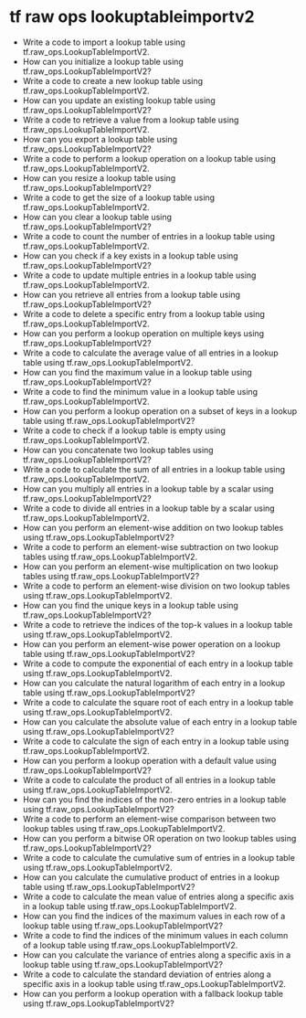 # tf raw ops lookuptableimportv2

- Write a code to import a lookup table using tf.raw_ops.LookupTableImportV2.
- How can you initialize a lookup table using tf.raw_ops.LookupTableImportV2?
- Write a code to create a new lookup table using tf.raw_ops.LookupTableImportV2.
- How can you update an existing lookup table using tf.raw_ops.LookupTableImportV2?
- Write a code to retrieve a value from a lookup table using tf.raw_ops.LookupTableImportV2.
- How can you export a lookup table using tf.raw_ops.LookupTableImportV2?
- Write a code to perform a lookup operation on a lookup table using tf.raw_ops.LookupTableImportV2.
- How can you resize a lookup table using tf.raw_ops.LookupTableImportV2?
- Write a code to get the size of a lookup table using tf.raw_ops.LookupTableImportV2.
- How can you clear a lookup table using tf.raw_ops.LookupTableImportV2?
- Write a code to count the number of entries in a lookup table using tf.raw_ops.LookupTableImportV2.
- How can you check if a key exists in a lookup table using tf.raw_ops.LookupTableImportV2?
- Write a code to update multiple entries in a lookup table using tf.raw_ops.LookupTableImportV2.
- How can you retrieve all entries from a lookup table using tf.raw_ops.LookupTableImportV2?
- Write a code to delete a specific entry from a lookup table using tf.raw_ops.LookupTableImportV2.
- How can you perform a lookup operation on multiple keys using tf.raw_ops.LookupTableImportV2?
- Write a code to calculate the average value of all entries in a lookup table using tf.raw_ops.LookupTableImportV2.
- How can you find the maximum value in a lookup table using tf.raw_ops.LookupTableImportV2?
- Write a code to find the minimum value in a lookup table using tf.raw_ops.LookupTableImportV2.
- How can you perform a lookup operation on a subset of keys in a lookup table using tf.raw_ops.LookupTableImportV2?
- Write a code to check if a lookup table is empty using tf.raw_ops.LookupTableImportV2.
- How can you concatenate two lookup tables using tf.raw_ops.LookupTableImportV2?
- Write a code to calculate the sum of all entries in a lookup table using tf.raw_ops.LookupTableImportV2.
- How can you multiply all entries in a lookup table by a scalar using tf.raw_ops.LookupTableImportV2?
- Write a code to divide all entries in a lookup table by a scalar using tf.raw_ops.LookupTableImportV2.
- How can you perform an element-wise addition on two lookup tables using tf.raw_ops.LookupTableImportV2?
- Write a code to perform an element-wise subtraction on two lookup tables using tf.raw_ops.LookupTableImportV2.
- How can you perform an element-wise multiplication on two lookup tables using tf.raw_ops.LookupTableImportV2?
- Write a code to perform an element-wise division on two lookup tables using tf.raw_ops.LookupTableImportV2.
- How can you find the unique keys in a lookup table using tf.raw_ops.LookupTableImportV2?
- Write a code to retrieve the indices of the top-k values in a lookup table using tf.raw_ops.LookupTableImportV2.
- How can you perform an element-wise power operation on a lookup table using tf.raw_ops.LookupTableImportV2?
- Write a code to compute the exponential of each entry in a lookup table using tf.raw_ops.LookupTableImportV2.
- How can you calculate the natural logarithm of each entry in a lookup table using tf.raw_ops.LookupTableImportV2?
- Write a code to calculate the square root of each entry in a lookup table using tf.raw_ops.LookupTableImportV2.
- How can you calculate the absolute value of each entry in a lookup table using tf.raw_ops.LookupTableImportV2?
- Write a code to calculate the sign of each entry in a lookup table using tf.raw_ops.LookupTableImportV2.
- How can you perform a lookup operation with a default value using tf.raw_ops.LookupTableImportV2?
- Write a code to calculate the product of all entries in a lookup table using tf.raw_ops.LookupTableImportV2.
- How can you find the indices of the non-zero entries in a lookup table using tf.raw_ops.LookupTableImportV2?
- Write a code to perform an element-wise comparison between two lookup tables using tf.raw_ops.LookupTableImportV2.
- How can you perform a bitwise OR operation on two lookup tables using tf.raw_ops.LookupTableImportV2?
- Write a code to calculate the cumulative sum of entries in a lookup table using tf.raw_ops.LookupTableImportV2.
- How can you calculate the cumulative product of entries in a lookup table using tf.raw_ops.LookupTableImportV2?
- Write a code to calculate the mean value of entries along a specific axis in a lookup table using tf.raw_ops.LookupTableImportV2.
- How can you find the indices of the maximum values in each row of a lookup table using tf.raw_ops.LookupTableImportV2?
- Write a code to find the indices of the minimum values in each column of a lookup table using tf.raw_ops.LookupTableImportV2.
- How can you calculate the variance of entries along a specific axis in a lookup table using tf.raw_ops.LookupTableImportV2?
- Write a code to calculate the standard deviation of entries along a specific axis in a lookup table using tf.raw_ops.LookupTableImportV2.
- How can you perform a lookup operation with a fallback lookup table using tf.raw_ops.LookupTableImportV2?